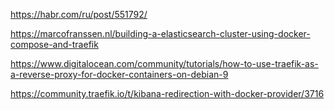 


https://habr.com/ru/post/551792/

https://marcofranssen.nl/building-a-elasticsearch-cluster-using-docker-compose-and-traefik

https://www.digitalocean.com/community/tutorials/how-to-use-traefik-as-a-reverse-proxy-for-docker-containers-on-debian-9

https://community.traefik.io/t/kibana-redirection-with-docker-provider/3716

